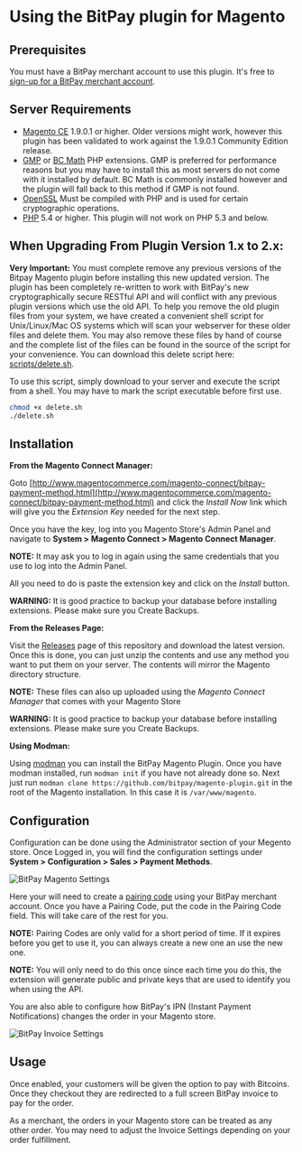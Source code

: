 # Using the BitPay plugin for Magento

## Prerequisites
You must have a BitPay merchant account to use this plugin.  It's free to [sign-up for a BitPay merchant account](https://bitpay.com/start).


## Server Requirements

* [Magento CE](http://magento.com/resources/system-requirements) 1.9.0.1 or higher. Older versions might work, however this plugin has been validated to work against the 1.9.0.1 Community Edition release.
* [GMP](http://us2.php.net/gmp) or [BC Math](http://us2.php.net/manual/en/book.bc.php) PHP extensions.  GMP is preferred for performance reasons but you may have to install this as most servers do not come with it installed by default.  BC Math is commonly installed however and the plugin will fall back to this method if GMP is not found.
* [OpenSSL](http://us2.php.net/openssl) Must be compiled with PHP and is used for certain cryptographic operations.
* [PHP](http://us2.php.net/downloads.php) 5.4 or higher. This plugin will not work on PHP 5.3 and below.


## When Upgrading From Plugin Version 1.x to 2.x:

**Very Important:** You must complete remove any previous versions of the Bitpay Magento plugin before installing this new updated version. The plugin has been completely re-written to work with BitPay's new cryptographically secure RESTful API and will conflict with any previous plugin versions which use the old API.  To help you remove the old plugin files from your system, we have created a convenient shell script for Unix/Linux/Mac OS systems which will scan your webserver for these older files and delete them.  You may also remove these files by hand of course and the complete list of the files can be found in the source of the script for your convenience.  You can download this delete script here:  [scripts/delete.sh](https://github.com/bitpay/magento-plugin/blob/master/scripts/delete.sh).

To use this script, simply download to your server and execute the script from a shell.  You may have to mark the script executable before first use.

```sh
chmod +x delete.sh
./delete.sh
```


## Installation

**From the Magento Connect Manager:**

Goto [http://www.magentocommerce.com/magento-connect/bitpay-payment-method.html](http://www.magentocommerce.com/magento-connect/bitpay-payment-method.html) and click the *Install Now* link which will give you the *Extension Key* needed for the next step.

Once you have the key, log into you Magento Store's Admin Panel and navigate to **System > Magento Connect > Magento Connect Manager**.

**NOTE:** It may ask you to log in again using the same credentials that you use to log into the Admin Panel.

All you need to do is paste the extension key and click on the *Install* button.

**WARNING:** It is good practice to backup your database before installing extensions. Please make sure you Create Backups.


**From the Releases Page:**

Visit the [Releases](https://github.com/bitpay/magento-plugin/releases) page of this repository and download the latest version. Once this is done, you can just unzip the contents and use any method you want to put them on your server. The contents will mirror the Magento directory structure.

**NOTE:** These files can also up uploaded using the *Magento Connect Manager* that comes with your Magento Store

**WARNING:** It is good practice to backup your database before installing extensions. Please make sure you Create Backups.


**Using Modman:**

Using [modman](https://github.com/colinmollenhour/modman) you can install the BitPay Magento Plugin. Once you have modman installed, run `modman init` if you have not already done so. Next just run `modman clone https://github.com/bitpay/magento-plugin.git` in the root of the Magento installation. In this case it is `/var/www/magento`.


## Configuration

Configuration can be done using the Administrator section of your Megento store. Once Logged in, you will find the configuration settings under **System > Configuration > Sales > Payment Methods**.

![BitPay Magento Settings](https://raw.githubusercontent.com/bitpay/magento-plugin/master/docs/MagentoSettings.png "BitPay Megento Settings")

Here your will need to create a [pairing code](https://bitpay.com/api-tokens) using your BitPay merchant account. Once you have a Pairing Code, put the code in the Pairing Code field. This will take care of the rest for you.

**NOTE:** Pairing Codes are only valid for a short period of time. If it expires before you get to use it, you can always create a new one an use the new one.

**NOTE:** You will only need to do this once since each time you do this, the extension will generate public and private keys that are used to identify you when using the API.

You are also able to configure how BitPay's IPN (Instant Payment Notifications) changes the order in your Magento store.

![BitPay Invoice Settings](https://raw.githubusercontent.com/bitpay/magento-plugin/master/docs/MagentoInvoiceSettings.png "BitPay Invoice Settings")


## Usage

Once enabled, your customers will be given the option to pay with Bitcoins. Once they checkout they are redirected to a full screen BitPay invoice to pay for the order.

As a merchant, the orders in your Magento store can be treated as any other order. You may need to adjust the Invoice Settings depending on your order fulfillment.
